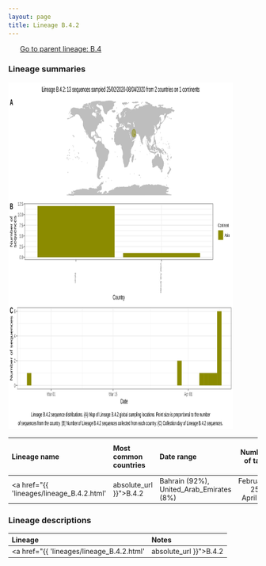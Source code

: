```yaml
---
layout: page
title: Lineage B.4.2
---
```




<p>
<ul class="actions small">
	 <a href="{{ 'lineages/lineage_B.1.1.1.html' | absolute_url }}" class="button special fit">Go to parent lineage: B.4</a>
</ul>
</p>
<h3> Lineage summaries</h3>

<img src="../assets/images/B.4.2.svg" alt="B.4.2 lineage summary figure" width="90%" height="700px" />


| Lineage name | Most common countries | Date range | Number of taxa |  Days since last sampling | Known Travel | Recall value |
|:-----|:-----|:-------|-------:|-------:|:---------|--------:|
| <a href="{{ 'lineages/lineage_B.4.2.html' | absolute_url }}">B.4.2</a> | Bahrain (92%), United_Arab_Emirates (8%) | February 25 to April 08 | 13 | 136 |  | 1.0 |

<h3>Lineage descriptions</h3>

| Lineage | Notes |
|:-----|:-----|
| <a href="{{ 'lineages/lineage_B.4.2.html' | absolute_url }}">B.4.2</a> | A lineage with mostly sequences from Bahrein |

